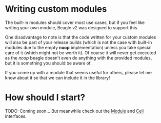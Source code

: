 # Writing custom modules
The built-in modules should cover most use cases, but if you feel like writing your own module, Beagle v2 was designed to support this.

One disadvantage to note is that the code written for your custom modules will also be part of your release builds (which is not the case with built-in modules due to the empty **noop** implementation) unless you take special care of it (which might not be worth it). Of course it will never get executed as the *noop* beagle doesn't even do anything with the provided modules, but it is something you should be aware of.

If you come up with a module that seems useful for others, please let me know about it so that we can include it in the library!

# How should I start?
TODO: Coming soon... But meanwhile check out the [Module](https://github.com/pandulapeter/beagle/blob/master/common/src/main/java/com/pandulapeter/beagle/common/contracts/module/Module.kt) and [Cell](https://github.com/pandulapeter/beagle/blob/master/common/src/main/java/com/pandulapeter/beagle/common/contracts/module/Cell.kt) interfaces.
